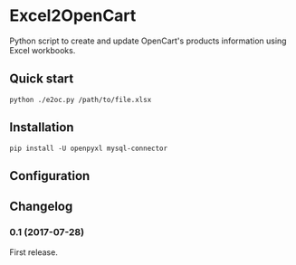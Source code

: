 # Excel2OpenCart

Python script to create and update OpenCart's products information
using Excel workbooks.


## Quick start

```
python ./e2oc.py /path/to/file.xlsx
```


## Installation

```
pip install -U openpyxl mysql-connector
```


## Configuration


## Changelog

### 0.1 (2017-07-28)
First release.
